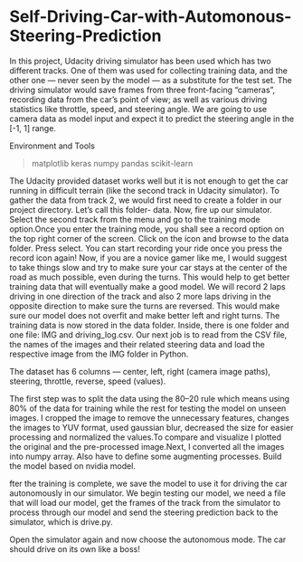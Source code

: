# Self-Driving-Car-with-Automonous-Steering-Prediction

In this project, Udacity driving simulator has been used which has two different tracks. One of them was used for collecting training data, and the other one — never seen by the model — as a substitute for the test set.
The driving simulator would save frames from three front-facing “cameras”, recording data from the car’s point of view; as well as various driving statistics like throttle, speed, and steering angle. We are going to use camera data as model input and expect it to predict the steering angle in the [-1, 1] range.

Environment and Tools
 > matplotlib
 > keras
 > numpy
 > pandas
 > scikit-learn

The Udacity provided dataset works well but it is not enough to get the car running in difficult terrain (like the second track in Udacity simulator). To gather the data from track 2, we would first need to create a folder in our project directory. Let’s call this folder- data. Now, fire up our simulator. Select the second track from the menu and go to the training mode option.Once you enter the training mode, you shall see a record option on the top right corner of the screen. Click on the icon and browse to the data folder. Press select.
You can start recording your ride once you press the record icon again! Now, if you are a novice gamer like me, I would suggest to take things slow and try to make sure your car stays at the center of the road as much possible, even during the turns. This would help to get better training data that will eventually make a good model. We will record 2 laps driving in one direction of the track and also 2 more laps driving in the opposite direction to make sure the turns are reversed. This would make sure our model does not overfit and make better left and right turns.
The training data is now stored in the data folder. Inside, there is one folder and one file: IMG and driving_log.csv. Our next job is to read from the CSV file, the names of the images and their related steering data and load the respective image from the IMG folder in Python.

The dataset has 6 columns — center, left, right (camera image paths), steering, throttle, reverse, speed (values). 

The first step was to split the data using the 80–20 rule which means using 80% of the data for training while the rest for testing the model on unseen images. I cropped the image to remove the unnecessary features, changes the images to YUV format, used gaussian blur, decreased the size for easier processing and normalized the values.To compare and visualize I plotted the original and the pre-processed image.Next, I converted all the images into numpy array. Also have to define some augmenting processes. Build the model based on nvidia model.

fter the training is complete, we save the model to use it for driving the car autonomously in our simulator. We begin testing our model, we need a file that will load our model, get the frames of the track from the simulator to process through our model and send the steering prediction back to the simulator, which is drive.py.

Open the simulator again and now choose the autonomous mode. The car should drive on its own like a boss!
  
